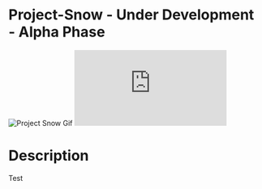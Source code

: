 # Project-Snow - Under Development - Alpha Phase

![Project Snow Gif](/Miscellaneous/SnowAlphaGameplay.gif)
![DescriptionHover](https://github.com/Danilock/Project-Snow/blob/main/README.md#description)

# Description
Test
